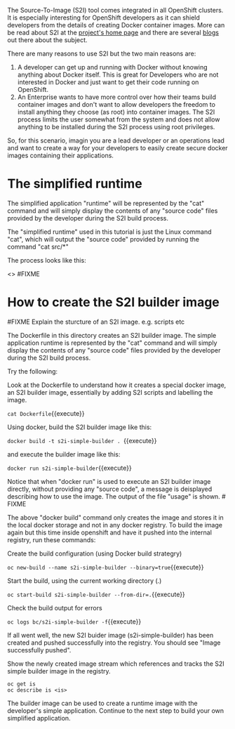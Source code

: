 The Source-To-Image (S2I) tool comes integrated in all OpenShift clusters.  It is especially interesting for OpenShift developers as it can shield developers from the details of creating Docker container images.  More can be read about S2I at the [project's home page](https://github.com/openshift/source-to-image/) and there are several [blogs](https://blog.openshift.com/deploying-applications-from-images-in-openshift-part-one-web-console/) out there about the subject. 

There are many reasons to use S2I but the two main reasons are:

1. A developer can get up and running with Docker without knowing anything about Docker itself.  This is great for Developers who are not interested in Docker and just want to get their code running on OpenShift. 
1. An Enterprise wants to have more control over how their teams build container images and don't want to allow developers the freedom to install anything they choose (as root) into container images.  The S2I process limits the user somewhat from the system and does not allow anything to be installed during the S2I process using root privileges. 

So, for this scenario, imagin you are a lead developer or an operations lead and want to create a way for your developers to easily create secure docker images containing their applications. 

# The simplified runtime

The simplified application "runtime" will be represented by the "cat" command and will simply display the contents of any "source code" files provided by the developer during the S2I build process. 

The "simplified runtime" used in this tutorial is just the Linux command "cat", which will output the "source code" provided by running the command "cat src/*"

The process looks like this:

<<add image>> #FIXME

# How to create the S2I builder image

#FIXME Explain the sturcture of an S2I image. e.g. scripts etc 

The Dockerfile in this directory creates an S2I builder image.  The simple application runtime is represented by the "cat" command and will simply display the contents of any "source code" files provided by the developer during the S2I build process. 

Try the following:

Look at the Dockerfile to understand how it creates a special docker image, an S2I builder image, essentially by adding S2I scripts and labelling the image. 

``cat Dockerfile``{{execute}}

Using docker, build the S2I builder image like this:

``docker build -t s2i-simple-builder . ``{{execute}}

and execute the builder image like this:

``docker run s2i-simple-builder``{{execute}}

Notice that when "docker run" is used to execute an S2I builder image directly, without providing any "source code", a message is deisplayed describing how to use the image.  The output of the file "usage" is shown. # FIXME

The above "docker build" command only creates the image and stores it in the local docker storage and not in any docker registry. To build the image again but this time inside openshift and have it pushed into the internal registry, run these commands:

Create the build configuration (using Docker build strategry) 

``oc new-build --name s2i-simple-builder --binary=true``{{execute}}

Start the build, using the current working directory (.)

``oc start-build s2i-simple-builder --from-dir=.``{{execute}}

Check the build output for errors 

``oc logs bc/s2i-simple-builder -f``{{execute}}

If all went well, the new S2I buider image (s2i-simple-builder) has been created and pushed successfully into the registry.  You should see "Image successfully pushed".

Show the newly created image stream which references and tracks the S2I simple builder image in the registry.

```
oc get is
oc describe is <is>
```

The builder image can be used to create a runtime image with the developer's simple application.  Continue to the next step to build your own simplified application. 


